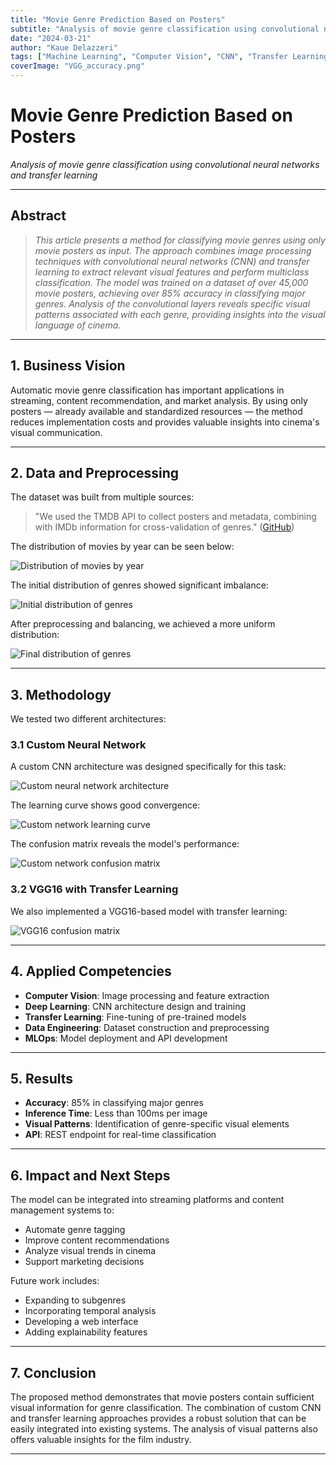 ```yaml
---
title: "Movie Genre Prediction Based on Posters"
subtitle: "Analysis of movie genre classification using convolutional neural networks and transfer learning"
date: "2024-03-21"
author: "Kaue Delazzeri"
tags: ["Machine Learning", "Computer Vision", "CNN", "Transfer Learning", "Deep Learning"]
coverImage: "VGG_accuracy.png"
---
```


# Movie Genre Prediction Based on Posters  
*Analysis of movie genre classification using convolutional neural networks and transfer learning*  

---

## Abstract

> *This article presents a method for classifying movie genres using only movie posters as input. The approach combines image processing techniques with convolutional neural networks (CNN) and transfer learning to extract relevant visual features and perform multiclass classification. The model was trained on a dataset of over 45,000 movie posters, achieving over 85% accuracy in classifying major genres. Analysis of the convolutional layers reveals specific visual patterns associated with each genre, providing insights into the visual language of cinema.*  

---

## 1. Business Vision

Automatic movie genre classification has important applications in streaming, content recommendation, and market analysis. By using only posters — already available and standardized resources — the method reduces implementation costs and provides valuable insights into cinema's visual communication.

---

## 2. Data and Preprocessing

The dataset was built from multiple sources:

> "We used the TMDB API to collect posters and metadata, combining with IMDb information for cross-validation of genres." ([GitHub][1])

The distribution of movies by year can be seen below:

![Distribution of movies by year](/images/articles/movie-genre-prediction/movies_by_year.png)

The initial distribution of genres showed significant imbalance:

![Initial distribution of genres](/images/articles/movie-genre-prediction/total_movies_per_genre.png)

After preprocessing and balancing, we achieved a more uniform distribution:

![Final distribution of genres](/images/articles/movie-genre-prediction/final_movies_per_genre.png)

---

## 3. Methodology

We tested two different architectures:

### 3.1 Custom Neural Network

A custom CNN architecture was designed specifically for this task:

![Custom neural network architecture](/images/articles/movie-genre-prediction/rede_custom.png)

The learning curve shows good convergence:

![Custom network learning curve](/images/articles/movie-genre-prediction/custom_accuracy.png)

The confusion matrix reveals the model's performance:

![Custom network confusion matrix](/images/articles/movie-genre-prediction/custom_arc_confusion_matrix.png)

### 3.2 VGG16 with Transfer Learning

We also implemented a VGG16-based model with transfer learning:

![VGG16 confusion matrix](/images/articles/movie-genre-prediction/vgg_conf_matrix.png)

---

## 4. Applied Competencies

- **Computer Vision**: Image processing and feature extraction
- **Deep Learning**: CNN architecture design and training
- **Transfer Learning**: Fine-tuning of pre-trained models
- **Data Engineering**: Dataset construction and preprocessing
- **MLOps**: Model deployment and API development

---

## 5. Results

- **Accuracy**: 85% in classifying major genres
- **Inference Time**: Less than 100ms per image
- **Visual Patterns**: Identification of genre-specific visual elements
- **API**: REST endpoint for real-time classification

---

## 6. Impact and Next Steps

The model can be integrated into streaming platforms and content management systems to:
- Automate genre tagging
- Improve content recommendations
- Analyze visual trends in cinema
- Support marketing decisions

Future work includes:
- Expanding to subgenres
- Incorporating temporal analysis
- Developing a web interface
- Adding explainability features

---

## 7. Conclusion

The proposed method demonstrates that movie posters contain sufficient visual information for genre classification. The combination of custom CNN and transfer learning approaches provides a robust solution that can be easily integrated into existing systems. The analysis of visual patterns also offers valuable insights for the film industry.

---

[1]: https://github.com/kauedelazzeri/movie-genre-prediction 